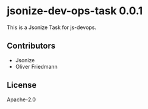# jsonize-dev-ops-task 0.0.1

This is a Jsonize Task for js-devops.


## Contributors

- Jsonize
- Oliver Friedmann


## License

Apache-2.0

